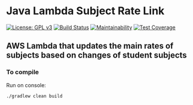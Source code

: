 # Java Lambda Subject Rate Link
[![License: GPL v3](https://img.shields.io/badge/License-GPLv3-blue.svg)](https://www.gnu.org/licenses/gpl-3.0)
[![Build Status](https://travis-ci.com/uvsy-aws-backend/java-lambda-institution-subject-rate.svg?branch=master)](https://travis-ci.com/uvsy-aws-backend/java-lambda-institution-subject-rate)
[![Maintainability](https://api.codeclimate.com/v1/badges/9354b3ea0097885d4688/maintainability)](https://codeclimate.com/github/uvsy-aws-backend/java-lambda-institution-subject-rate/maintainability)
[![Test Coverage](https://api.codeclimate.com/v1/badges/9354b3ea0097885d4688/test_coverage)](https://codeclimate.com/github/uvsy-aws-backend/java-lambda-institution-subject-rate/test_coverage)

## AWS Lambda that updates the main rates of subjects based on changes of student subjects

### To compile

Run on console:

`./gradlew clean build`
 
